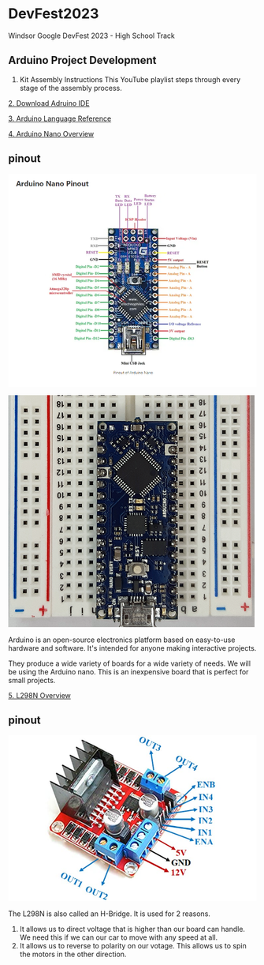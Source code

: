 # DevFest2023
Windsor Google DevFest 2023 - High School Track
## Arduino Project Development

1. Kit Assembly Instructions
This YouTube playlist steps through every stage of the assembly process.

[2. Download Adruino IDE](https://www.arduino.cc/en/software)

[3. Arduino Language Reference](https://www.arduino.cc/reference/en/)

[4. Arduino Nano Overview](https://docs.arduino.cc/hardware/nano)
## pinout
![4. Nano Pinout](nano_pinout.png)

![](nano_on_board.png)

Arduino is an open-source electronics platform based on easy-to-use hardware and software. It's intended for anyone making interactive projects.

They produce a wide variety of boards for a wide variety of needs. We will be using the Arduino nano. This is an inexpensive board that is perfect for small projects.

[5. L298N Overview](https://components101.com/modules/l293n-motor-driver-module)
## pinout
![5. L298N Pinout](L298N-Module-Pinout.jpg)

The L298N is also called an H-Bridge. It is used for 2 reasons.
1. It allows us to direct voltage that is higher than our board can handle. We need this if we can our car to move with any speed at all.
2. It allows us to reverse to polarity on our votage. This allows us to spin the motors in the other direction.


